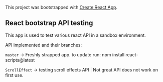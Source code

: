 This project was bootstrapped with [Create React App](https://github.com/facebook/create-react-app).

## React bootstrap API testing

This app is used to test various react API in a sandbox environment.

API implemented and their branches:

`master` -> Freshly strapped app. to update run: npm install react-scripts@latest

`ScrollEffect` -> testing scroll effects API | Not great API does not work on first use.
